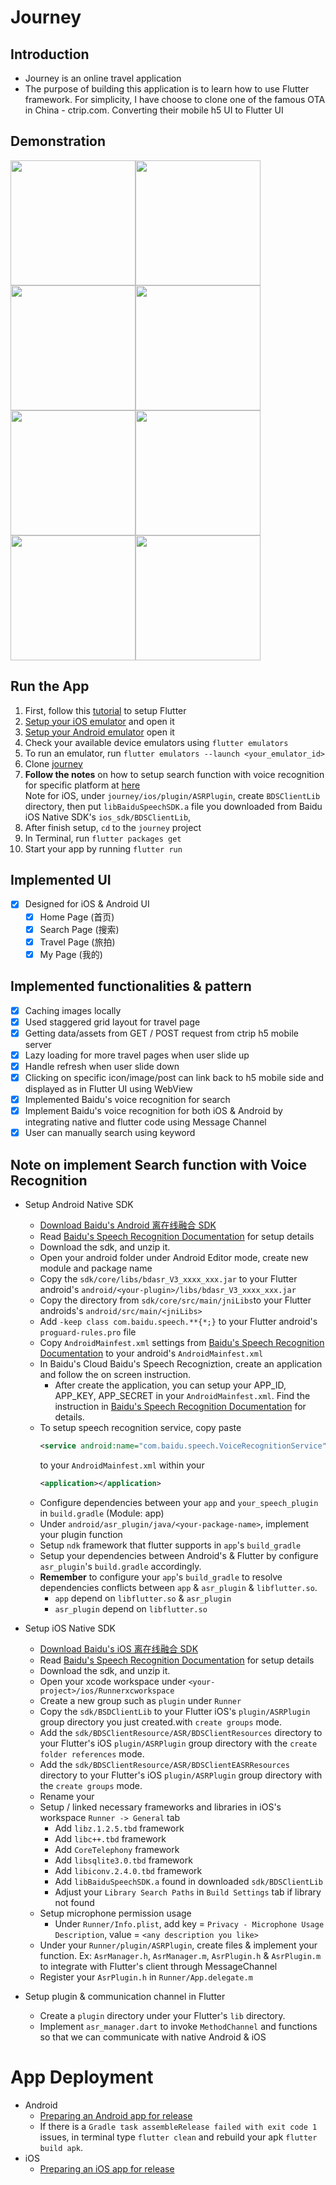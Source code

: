# Journey

## Introduction
- Journey is an online travel application
- The purpose of building this application is to learn how to use Flutter framework.
For simplicity, I have choose to clone one of the famous OTA in China - ctrip.com. Converting 
their mobile h5 UI to Flutter UI

## Demonstration
<img src="https://github.com/ngchwanlii/journey/blob/master/demo_images/home.jpg" width="200"/><img src="https://github.com/ngchwanlii/journey/blob/master/demo_images/search_input.jpg" width="200"/><img src="https://github.com/ngchwanlii/journey/blob/master/demo_images/search_speak.jpg" width="200"/><img src="https://github.com/ngchwanlii/journey/blob/master/demo_images/search_web.jpg" width="200"/><img src="https://github.com/ngchwanlii/journey/blob/master/demo_images/web1.jpg" width="200"/><img src="https://github.com/ngchwanlii/journey/blob/master/demo_images/travel.jpg" width="200"/><img src="https://github.com/ngchwanlii/journey/blob/master/demo_images/travel_detail.jpg" width="200"/><img src="https://github.com/ngchwanlii/journey/blob/master/demo_images/my.jpg" width="200"/>

## Run the App
1. First, follow this [tutorial](https://flutter.dev/docs/get-started/install) to setup Flutter
2. [Setup your iOS emulator](https://flutter.dev/docs/get-started/install/macos#set-up-the-ios-simulator) and open it
3. [Setup your Android emulator](https://flutter.dev/docs/get-started/install/macos#set-up-the-android-emulator) open it
4. Check your available device emulators using ```flutter emulators```
5. To run an emulator, run ```flutter emulators --launch <your_emulator_id>```
6. Clone [journey](https://github.com/ngchwanlii/journey)
7. **Follow the notes** on how to setup search function with voice recognition for specific platform at [here](#Note-on-implement-Search-function-with-Voice-Recognition)  
Note for iOS, under ```journey/ios/plugin/ASRPlugin```, create ```BDSClientLib``` directory, 
then put ```libBaiduSpeechSDK.a``` file you downloaded from Baidu iOS Native SDK's ```ios_sdk/BDSClientLib```,     
8. After finish setup, ```cd``` to the ```journey``` project
9. In Terminal, run ```flutter packages get```
10. Start your app by running ```flutter run```


## Implemented UI
- [x] Designed for iOS & Android UI
    - [x] Home Page (首页)    
    - [x] Search Page (搜索)
    - [x] Travel Page (旅拍)
    - [x] My Page (我的)

## Implemented functionalities & pattern
- [x] Caching images locally
- [x] Used staggered grid layout for travel page
- [x] Getting data/assets from GET / POST request from ctrip h5 mobile server
- [x] Lazy loading for more travel pages when user slide up
- [x] Handle refresh when user slide down
- [x] Clicking on specific icon/image/post can link back to h5 mobile side and displayed as in Flutter UI using WebView
- [x] Implemented Baidu's voice recognition for search
- [x] Implement Baidu's voice recognition for both iOS & Android by integrating native and flutter code using Message Channel
- [x] User can manually search using keyword
            
##  Note on implement Search function with Voice Recognition 
-   Setup Android Native SDK
    -   [Download Baidu's Android 离在线融合 SDK](https://ai.baidu.com/sdk#asr)
    -   Read [Baidu's Speech Recognition Documentation](http://ai.baidu.com/docs#/ASR-Android-SDK/top) for setup details   
    -   Download the sdk, and unzip it.
    -   Open your android folder under Android Editor mode, create new module and package name     
    -   Copy the ```sdk/core/libs/bdasr_V3_xxxx_xxx.jar``` to your Flutter android's 
        ```android/<your-plugin>/libs/bdasr_V3_xxxx_xxx.jar```             
    -   Copy the directory from ```sdk/core/src/main/jniLibs```to your Flutter androids's  ```android/src/main/<jniLibs>```
    -   Add ```-keep class com.baidu.speech.**{*;}``` to your Flutter android's ```proguard-rules.pro``` file
    -   Copy ```AndroidMainfest.xml``` settings from [Baidu's Speech Recognition Documentation](http://ai.baidu.com/docs#/ASR-Android-SDK/top)
        to your android's ```AndroidMainfest.xml```
    -   In Baidu's Cloud Baidu's Speech Recogniztion, create an application and follow the on screen instruction.
        -   After create the application, you can setup your APP_ID, APP_KEY, APP_SECRET in your ```AndroidMainfest.xml```. 
            Find the instruction in [Baidu's Speech Recognition Documentation](http://ai.baidu.com/docs#/ASR-Android-SDK/top)
            for details.
    -   To setup speech recognition service, copy paste 
        ```xml
        <service android:name="com.baidu.speech.VoiceRecognitionService" android:exported="false" />
        ``` 
        to your ```AndroidMainfest.xml``` within your 
        ```xml
        <application></application>
        ```  
    -   Configure dependencies between your ```app``` and ```your_speech_plugin``` in ```build.gradle``` (Module: app)
    -   Under ```android/asr_plugin/java/<your-package-name>```, implement your plugin function
    -   Setup ```ndk``` framework that flutter supports in ```app```'s ```build_gradle```
    -   Setup your dependencies between Android's & Flutter by configure ```asr_plugin```'s ```build.gradle``` accordingly. 
    -   **Remember** to configure your ```app```'s ```build_gradle``` to resolve dependencies conflicts between ```app``` & ```asr_plugin``` 
        & ```libflutter.so```.     
        - ```app``` depend on ```libflutter.so``` & ```asr_plugin```
        - ```asr_plugin``` depend on ```libflutter.so```  
       
-   Setup iOS Native SDK
    -   [Download Baidu's iOS 离在线融合 SDK](https://ai.baidu.com/sdk#asr)
    -   Read [Baidu's Speech Recognition Documentation](http://ai.baidu.com/docs#/ASR-iOS-SDK/top) for setup details
    -   Download the sdk, and unzip it.
    -   Open your xcode workspace under ```<your-project>/ios/Runnerxcworkspace```
    -   Create a new group such as ```plugin``` under ```Runner```    
    -   Copy the ```sdk/BSDClientLib``` to your Flutter iOS's ```plugin/ASRPlugin``` group directory you just created.with ```create groups``` mode.
    -   Add the ```sdk/BDSClientResource/ASR/BDSClientResources``` directory to your Flutter's iOS ```plugin/ASRPlugin``` group directory with the ```create folder references``` mode. 
    -   Add the ```sdk/BDSClientResource/ASR/BDSClientEASRResources``` directory to your Flutter's iOS ```plugin/ASRPlugin``` group directory with the ```create groups``` mode.
    -   Rename your     
    -   Setup / linked necessary frameworks and libraries in iOS's workspace ```Runner -> General``` tab
        - Add ```libz.1.2.5.tbd``` framework
        - Add ```libc++.tbd``` framework
        - Add ```CoreTelephony``` framework
        - Add ```libsqlite3.0.tbd``` framework
        - Add ```libiconv.2.4.0.tbd``` framework
        - Add ```libBaiduSpeechSDK.a``` found in downloaded ```sdk/BDSClientLib```
        - Adjust your ```Library Search Paths``` in ```Build Settings``` tab if library not found
    -   Setup microphone permission usage
        - Under ```Runner/Info.plist```, add key = ```Privacy - Microphone Usage Description```, value = ```<any description you like>```
    -   Under your ```Runner/plugin/ASRPlugin```, create files & implement your function. Ex: ```AsrManager.h```, ```AsrManager.m```, ```AsrPlugin.h``` & ```AsrPlugin.m```
        to integrate with Flutter's client through MessageChannel
    -   Register your ```AsrPlugin.h``` in ```Runner/App.delegate.m```         
    
-   Setup plugin & communication channel in Flutter
    -   Create a ```plugin``` directory under your Flutter's ```lib``` directory. 
    -   Implement ```asr_manager.dart``` to invoke ```MethodChannel``` and functions so that we can communicate with native Android & iOS

                    
# App Deployment
- Android
    - [Preparing an Android app for release](https://flutter.dev/docs/deployment/android)
    - If there is a ```Gradle task assembleRelease failed with exit code 1``` issues, 
        in terminal type ```flutter clean``` and rebuild your apk ```flutter build apk```.      
- iOS
    - [Preparing an iOS app for release](https://flutter.dev/docs/deployment/ios)    
        
     
        
        
          





